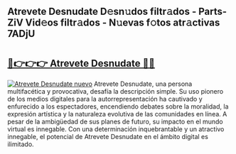 ## Atrevete Desnudate D𝚎sn𝚞dos filtr𝚊dos - Parts-ZiV Vid𝚎os filtr𝚊dos - N𝚞evas f𝚘tos atr𝚊ctivas 7ADjU

# <h2><a href="http://mb3qk3.tromn.icu/?c=Atrevete+Desnudate">🔗👉👉👉 Atrevete Desnudate 🔗🔗</a></h2>

[![Atrevete Desnudate nuevo](https://i.imgur.com/pEAQMta.gif)](http://mb3qk3.tromn.icu/?c=Atrevete+Desnudate)
Atrevete Desnudate, una persona multifacética y provocativa, desafía la descripción simple. Su uso pionero de los medios digitales para la autorrepresentación ha cautivado y enfurecido a los espectadores, encendiendo debates sobre la moralidad, la expresión artística y la naturaleza evolutiva de las comunidades en línea. A pesar de la ambigüedad de sus planes de futuro, su impacto en el mundo virtual es innegable. Con una determinación inquebrantable y un atractivo innegable, el potencial de Atrevete Desnudate en el ámbito digital es ilimitado.

